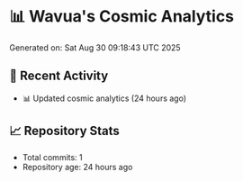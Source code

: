 # 📊 Wavua's Cosmic Analytics
Generated on: Sat Aug 30 09:18:43 UTC 2025

## 🚀 Recent Activity
- 📊 Updated cosmic analytics (24 hours ago)
## 📈 Repository Stats
- Total commits: 1
- Repository age: 24 hours ago
